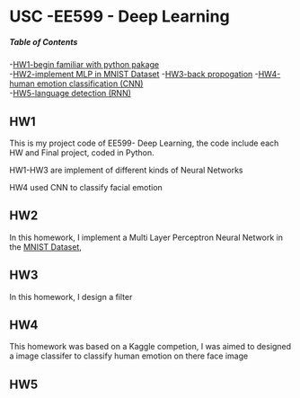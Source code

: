 # USC -EE599 - Deep Learning

##### Table of Contents  
-[HW1-begin familiar with python pakage](#hw1)  
-[HW2-implement MLP in MNIST Dataset](#hw2) 
-[HW3-back propogation](#hw3) 
-[HW4-human emotion classification (CNN)](#hw4)   
-[HW5-language detection (RNN)](#hw5)   



## HW1

This is my project code of EE599- Deep Learning, the code include each HW and Final project, coded in Python.
<p>HW1-HW3 are implement of different kinds of Neural Networks </p>
HW4 used CNN to classify facial emotion 

## HW2

In this homework, I implement a Multi Layer Perceptron Neural Network in the [MNIST Dataset](http://yann.lecun.com/exdb/mnist/), 

## HW3
In this homework, I design a filter

## HW4
This homework was based on a Kaggle competion, I was aimed to designed a image classifer to classify human emotion on there face image

## HW5
